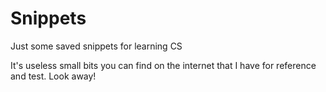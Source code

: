 # Snippets
Just some saved snippets for learning CS

It's useless small bits you can find on the internet that I have for reference and test. Look away!
